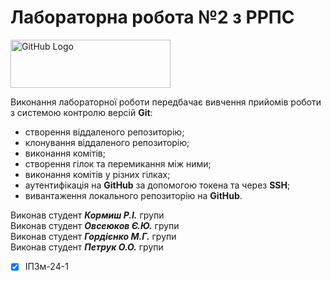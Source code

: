 # Лабораторна робота №2 з РРПС
<img src="https://media.ztu.edu.ua/wp-content/uploads/2020/02/Group-6-1-1536x465.png" alt="GitHub Logo" width="256" height="77.5">

Виконання лабораторної роботи передбачає вивчення прийомів роботи з системою контролю версій **Git**:

- створення віддаленого репозиторію;
- клонування віддаленого репозиторію;
- виконання комітів;
- створення гілок та перемикання між ними;
- виконання комітів у різних гілках;
- аутентифікація на **GitHub** за допомогою токена та через **SSH**;
- вивантаження локального репозиторію на **GitHub**.

Виконав студент ***Кормиш Р.І.*** групи  
Виконав студент ***Овсеюков Є.Ю.*** групи  
Виконав студент ***Гордієнко М.Г.*** групи  
Виконав студент ***Петрук О.О.*** групи
- [x] ІПЗм-24-1
